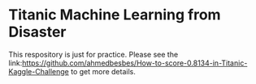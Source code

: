 # Titanic Machine Learning from Disaster
This respository is just for practice. Please see the link:https://github.com/ahmedbesbes/How-to-score-0.8134-in-Titanic-Kaggle-Challenge to get more details.

